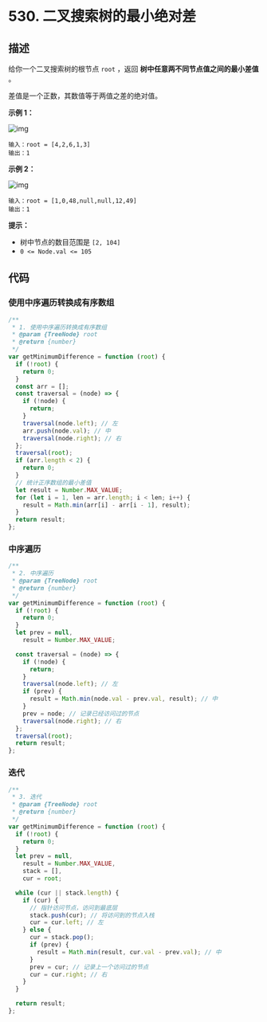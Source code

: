 # 530. 二叉搜索树的最小绝对差
## 描述

给你一个二叉搜索树的根节点 `root` ，返回 **树中任意两不同节点值之间的最小差值** 。

差值是一个正数，其数值等于两值之差的绝对值。

 

**示例 1：**

![img](https://qiniucloud.qishilong.space/images/bst1.jpg)

```
输入：root = [4,2,6,1,3]
输出：1
```

**示例 2：**

![img](https://qiniucloud.qishilong.space/images/bst2.jpg)

```
输入：root = [1,0,48,null,null,12,49]
输出：1
```

 

**提示：**

-   树中节点的数目范围是 `[2, 104]`
-   `0 <= Node.val <= 105`

## 代码

### 使用中序遍历转换成有序数组

```js
/**
 * 1. 使用中序遍历转换成有序数组
 * @param {TreeNode} root
 * @return {number}
 */
var getMinimumDifference = function (root) {
  if (!root) {
    return 0;
  }
  const arr = [];
  const traversal = (node) => {
    if (!node) {
      return;
    }
    traversal(node.left); // 左
    arr.push(node.val); // 中
    traversal(node.right); // 右
  };
  traversal(root);
  if (arr.length < 2) {
    return 0;
  }
  // 统计正序数组的最小差值
  let result = Number.MAX_VALUE;
  for (let i = 1, len = arr.length; i < len; i++) {
    result = Math.min(arr[i] - arr[i - 1], result);
  }
  return result;
};
```

### 中序遍历

```js
/**
 * 2. 中序遍历
 * @param {TreeNode} root
 * @return {number}
 */
var getMinimumDifference = function (root) {
  if (!root) {
    return 0;
  }
  let prev = null,
    result = Number.MAX_VALUE;

  const traversal = (node) => {
    if (!node) {
      return;
    }
    traversal(node.left); // 左
    if (prev) {
      result = Math.min(node.val - prev.val, result); // 中
    }
    prev = node; // 记录已经访问过的节点
    traversal(node.right); // 右
  };
  traversal(root);
  return result;
};
```

### 迭代

```js
/**
 * 3. 迭代
 * @param {TreeNode} root
 * @return {number}
 */
var getMinimumDifference = function (root) {
  if (!root) {
    return 0;
  }
  let prev = null,
    result = Number.MAX_VALUE,
    stack = [],
    cur = root;

  while (cur || stack.length) {
    if (cur) {
      // 指针访问节点，访问到最底层
      stack.push(cur); // 将访问到的节点入栈
      cur = cur.left; // 左
    } else {
      cur = stack.pop();
      if (prev) {
        result = Math.min(result, cur.val - prev.val); // 中
      }
      prev = cur; // 记录上一个访问过的节点
      cur = cur.right; // 右
    }
  }

  return result;
};
```
